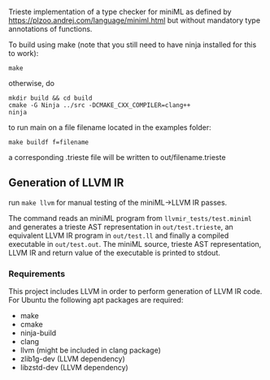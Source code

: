 Trieste implementation of a type checker for miniML as defined by https://plzoo.andrej.com/language/miniml.html but without mandatory type annotations of functions. 

To build using make (note that you still need to have ninja installed for this to work):
```
make
```

otherwise, do 

```
mkdir build && cd build
cmake -G Ninja ../src -DCMAKE_CXX_COMPILER=clang++
ninja
```

to run main on a file filename located in the examples folder:
```
make buildf f=filename 
```
a corresponding .trieste file will be written to out/filename.trieste

## Generation of LLVM IR 

run `make llvm` for manual testing of the miniML->LLVM IR passes.

The command reads an miniML program from `llvmir_tests/test.miniml` and generates a trieste AST representation in `out/test.trieste`, an equivalent LLVM IR program in `out/test.ll` and finally a compiled executable in `out/test.out`.
The miniML source, trieste AST representation, LLVM IR and return value of the executable is printed to stdout.

### Requirements

This project includes LLVM in order to perform generation of LLVM IR code.
For Ubuntu the following apt packages are required:
- make
- cmake
- ninja-build
- clang
- llvm  (might be included in clang package)
- zlib1g-dev  (LLVM dependency)
- libzstd-dev (LLVM dependency)